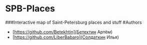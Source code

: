 # SPB-Places
###Interactive map of Saint-Petersburg places and stuff
#Authors
- [https://github.com/Betekhtin](Бетехтин Артём)
- [https://github.com/LiberBabaro](Солдаткин Илья)
